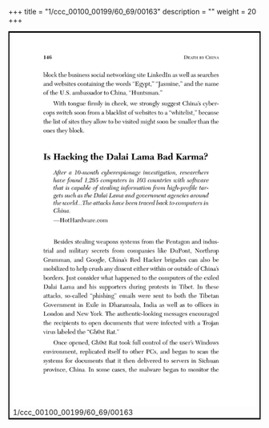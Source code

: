 +++
title = "1/ccc_00100_00199/60_69/00163"
description = ""
weight = 20
+++

<table style="border:2px solid black;max-width:800px;max-height:800px;" 
><tr><td>
<img class="center-fit-jpg"
src="/jpg_/out_jpg_dbc_163.jpg">
1/ccc_00100_00199/60_69/00163
</img></td></tr></table>

